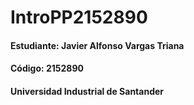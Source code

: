# IntroPP2152890

<h4>Estudiante: Javier Alfonso Vargas Triana</h4>
<h4>Código: 2152890 </h4>
<h4>Universidad Industrial de Santander</h4>
